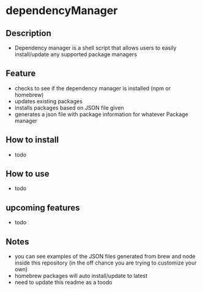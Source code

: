 # dependencyManager

## Description
- Dependency manager is a shell script that allows users to easily install/update any supported package managers

## Feature
- checks to see if the dependency manager is installed (npm or homebrew)
- updates existing packages
- installs packages based on JSON file given
- generates a json file with package information for whatever Package manager

## How to install
- todo

## How to use
- todo

## upcoming features 
- todo

## Notes
- you can see examples of the JSON files generated from brew and node inside this repository (in the off chance you are trying to customize your own)
- homebrew packages will auto install/update to latest
- need to update this readme as a toodo